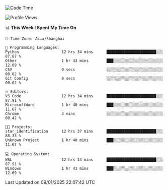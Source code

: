 <!--START_SECTION:waka-->
![Code Time](http://img.shields.io/badge/Code%20Time-2%2C197%20hrs%205%20mins-blue)

![Profile Views](http://img.shields.io/badge/Profile%20Views-0-blue)

📊 **This Week I Spent My Time On** 

```text
🕑︎ Time Zone: Asia/Shanghai

💬 Programming Languages: 
Python                   12 hrs 34 mins      ██████████████████████░░░   87.87 % 
Other                    1 hr 43 mins        ███░░░░░░░░░░░░░░░░░░░░░░   12.09 % 
CSV                      0 secs              ░░░░░░░░░░░░░░░░░░░░░░░░░   00.02 % 
Git Config               0 secs              ░░░░░░░░░░░░░░░░░░░░░░░░░   00.02 % 

🔥 Editors: 
VS Code                  12 hrs 34 mins      ██████████████████████░░░   87.91 % 
MicrosoftWord            1 hr 40 mins        ███░░░░░░░░░░░░░░░░░░░░░░   11.67 % 
Chrome                   3 mins              ░░░░░░░░░░░░░░░░░░░░░░░░░   00.42 % 

🐱‍💻 Projects: 
star_identification      12 hrs 37 mins      ██████████████████████░░░   88.33 % 
Unknown Project          1 hr 40 mins        ███░░░░░░░░░░░░░░░░░░░░░░   11.67 % 

💻 Operating System: 
WSL                      12 hrs 34 mins      ██████████████████████░░░   87.91 % 
Windows                  1 hr 43 mins        ███░░░░░░░░░░░░░░░░░░░░░░   12.09 % 
```


 Last Updated on 09/01/2025 22:07:42 UTC
<!--END_SECTION:waka-->